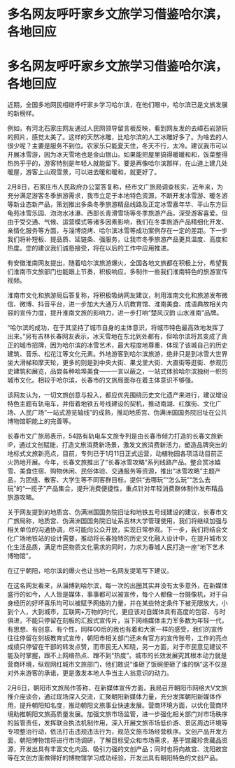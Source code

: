# 多名网友呼吁家乡文旅学习借鉴哈尔滨，各地回应

# 多名网友呼吁家乡文旅学习借鉴哈尔滨，各地回应

近期，全国多地网民相继呼吁家乡学习哈尔滨，在他们眼中，哈尔滨已是文旅发展的新榜样。

例如，有河北石家庄网友通过人民网领导留言板反映，看到网友发的去嶂石岩游玩的照片，感觉太美了。这样的天然冰雕，比哈尔滨的人工冰雕好多了。为啥去的人很少呢？主要是服务不到位。农家乐只能夏天住，冬天不行，太冷。建议我市可以开展冰雪游，因为冰天雪地也是金山银山。如果能把屋里搞得暖暖和和，饭菜整得热热乎乎的，游客特别是年轻人就能留下。要是再像哈尔滨那样，在山道上建几处暖屋，游客上山观雪景，可以进去暖和暖和，就更好了。

2月8日，石家庄市人民政府办公室答复称，经市文广旅局调查核实，近年来，为充分满足游客冬季旅游需求，我市立足于本地特色资源，不断开发冰雪游、暖冬游等新业态新产品，策划推出多条冬季旅游精品线路及正定冰雪嘉年华、平山东方巨龟苑冰雪乐园、沕沕水冰瀑、西部长青滑雪场等冬季旅游产品，深受游客喜爱。但由于受交通、气候、运营模式等诸多因素影响，我们在冬季旅游产品精细化开发、亲情化服务等方面，与淄博烧烤、哈尔滨冰雪等成功案例存在一定的差距。下一步我们将补短板、提品质、延链条、强服务，让我市冬季旅游产品更具温度、高度和热度。您的建议我们诚恳接受，将在以后的工作中应用推进。

有安徽淮南网友提出，随着哈尔滨旅游爆火，全国各地文旅都在积极上分，希望我们淮南市文旅部门也能跟上节奏，积极响应，多制作一些我们淮南特色的旅游宣传视频。

淮南市文化和旅游局后答复称，将积极吸纳网友建议，利用淮南文化和旅游发布微信、微博、抖音平台，进一步加大大通万人坑教育馆、淮南美食、成语典故相关内容的宣传力度，提升淮南文旅的影响力，进一步打响“楚风汉韵
山水淮南”品牌。

“哈尔滨的成功，在于其坚持了城市自身的主体意识，将城市特色最高效地发挥了出来。”另有吉林长春网友表示，冰天雪地在东北到处都有，但哈尔滨将其变成了真正的城市招牌，因为哈尔滨的冰雪艺术，最大程度地尊重、体现了该城自己的历史建筑、音乐、松花江等文化元素。外地游客到哈尔滨旅游，绝非只是到冰雪大世界坐大滑梯和摩天轮，更多的则是到中央大街、果戈里大街、大直街等逛街、参观历史建筑和展览，品尝各种哈埠美食——一言以蔽之，一站式体验哈尔滨独树一帜的城市文化。相较于哈尔滨，长春市的文旅局面存在着主体意识不够强。

该网友认为，一切文旅创意与投入，都应优先围绕历史文化遗产来进行，建议增设特色主题有轨电车，并借着地铁五号线建设的契机，推动南湖、红旗街、文化广场、人民广场“一站式游览轴线”的成熟，推动地质宫、伪满洲国国务院旧址在公共博物馆职能上的完善等。

长春市文广旅局表示，54路有轨电车文旅专列是由长春市倾力打造的长春文旅新IP，通过文创赋能，打造文旅消费新场景，激发文旅消费新活力，塑造品牌突出的地标式文旅新亮点，目前，专列已于1月11日正式运营，动植物园各项活动目前正火热地开展。今年，长春文旅推出了“长春冰雪攻略”系列线路产品。整合赏冰嬉雪、美食住宿、购物休闲、民俗体验、交通服务等资源，推出“冰雪攻略”主题产品，为团组、散客、大学生等不同客群目标，提供“去哪玩”“怎么玩”“怎么去玩”的“一揽子”产品集合，提升消费便捷性，重点针对年轻消费群体制作发布精品旅游攻略。

关于网友提到的地质宫、伪满洲国国务院旧址和地铁五号线建设的建议，长春市文广旅局称，地质宫、伪满洲国国务院旧址系吉林大学管理使用，我们将继续加强与相关单位的沟通协调，尽可能向公众开放，实现日常参观。下一步，我们将结合文化广场地铁站的设计需要，推动将长春独特的历史文化融入设计中，在提升城市文化生活品质，满足市民物质文化需求的同时，力求为春城人民打造一座“地下艺术博物馆”。

在辽宁朝阳，哈尔滨的爆火也让当地一名网友提笔写下建议。

在这名网友看来，从淄博到哈尔滨，每一次的出圈其实并没有太多意外，在新媒体盛行的如今，人人皆是媒体，事事都可以被宣传，每个人都像一台摄像机，对于自身经历的好坏喜乐均可以被赋予网络的力量，并在某些特定条件下被无限放大，小到个人，大到城市，互联网+万物的时代，更应该对自媒体具有高度的包容、与时俱进，不能只停留在刻板的汇报式宣传片，当下网络媒体主力军多数为年轻一代，有思想、有创意、有个性，同样00后的我也有着和大家一样的感受，我们的宣传往往停留在刻板教育式宣传，朝阳市相关部门还未有官方的宣传账号，工作的亮点成绩只停留在干部的转发点赞，而市民无人知晓，另一方面，对于市民意见建议不能及时掌握，跟不上网络热点、蹭不到“热度”。城市的长效发展究其根本动力就是营商环境，纵观网红城市文旅部门，他们敢说“谁砸了饭碗便砸了谁的锅”这不仅是对外来游客的承诺，更是激发本地人争当主人翁意识的动力。

2月6日，朝阳市文旅局作答称，在新媒体宣传方面，我局召开朝阳市网络大V文旅推介座谈会，通过现场深入交流，汇聚朝阳新媒体力量，充分发挥朝阳新媒体作用，提升朝阳知名度，推动朝阳文旅事业快速发展。营商环境方面，以优化营商环境助推朝阳文旅高质量发展。加强文旅市场监管，进一步强化相关部门对市场秩序的监管责任，发挥联合执法机制作用，深入开展文旅市场低价游、景区周边环境等专项整治行动，依法打击违规违法行为，规范文旅市场经营秩序。文创产品开发方面，朝阳博物馆将进行市场调研，了解目标受众和市场需求，基于馆藏珍贵藏品资源，开发出具有丰富文化内涵、吸引力强的文创产品；同时也将向故宫、沈阳故宫等在文创方面做得好的博物馆学习成功经验，开发出具有朝阳特色的文创产品。

